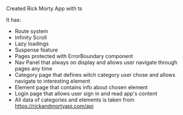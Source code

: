 Created Rick Morty App with ts

It has:

- Route system
- Infinity Scroll
- Lazy loadings
- Suspense feature
- Pages protected with ErrorBoundary component
- Nav Panel that always on display and allows user navigate through pages any time
- Category page that defines witch category user chose and allows navigate to interesting
  element
- Element page that contains info about chosen element
- Login page that allows user sign in and read app's content
- All data of categories and elements is taken from https://rickandmortyapi.com/api
